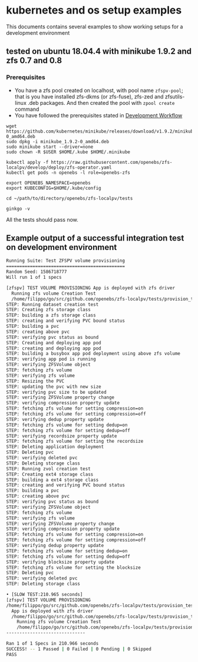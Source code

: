 # kubernetes and os setup examples

This documents contains several examples to show working setups for a development environment

## tested on ubuntu 18.04.4 with minikube 1.9.2 and zfs 0.7 and 0.8

### Prerequisites
* You have a zfs pool created on localhost, with pool name `zfspv-pool`; that is you have installed
zfs-dkms (or zfs-fuse), zfs-zed and zfsutils-linux .deb packages. And then created the pool with `zpool create` command
* You have followed the prerequisites stated in [Development Workflow](developer-setup.md)

```
wget https://github.com/kubernetes/minikube/releases/download/v1.9.2/minikube_1.9.2-0_amd64.deb
sudo dpkg -i minikube_1.9.2-0_amd64.deb
sudo minikube start --driver=none
sudo chown -R $USER $HOME/.kube $HOME/.minikube

kubectl apply -f https://raw.githubusercontent.com/openebs/zfs-localpv/develop/deploy/zfs-operator.yaml
kubectl get pods -n openebs -l role=openebs-zfs

export OPENEBS_NAMESPACE=openebs
export KUBECONFIG=$HOME/.kube/config

cd ~/path/to/directory/openebs/zfs-localpv/tests

ginkgo -v
```

All the tests should pass now.

## Example output of a successful integration test on development environment

```sh
Running Suite: Test ZFSPV volume provisioning
=============================================
Random Seed: 1586718777
Will run 1 of 1 specs

[zfspv] TEST VOLUME PROVISIONING App is deployed with zfs driver 
  Running zfs volume Creation Test
  /home/filippo/go/src/github.com/openebs/zfs-localpv/tests/provision_test.go:25
STEP: Running dataset creation test
STEP: Creating zfs storage class
STEP: building a zfs storage class
STEP: creating and verifying PVC bound status
STEP: building a pvc
STEP: creating above pvc
STEP: verifying pvc status as bound
STEP: Creating and deploying app pod
STEP: creating and deploying app pod
STEP: building a busybox app pod deployment using above zfs volume
STEP: verifying app pod is running
STEP: verifying ZFSVolume object
STEP: fetching zfs volume
STEP: verifying zfs volume
STEP: Resizing the PVC
STEP: updating the pvc with new size
STEP: verifying pvc size to be updated
STEP: verifying ZFSVolume property change
STEP: verifying compression property update
STEP: fetching zfs volume for setting compression=on
STEP: fetching zfs volume for setting compression=off
STEP: verifying dedup property update
STEP: fetching zfs volume for setting dedup=on
STEP: fetching zfs volume for setting dedup=off
STEP: verifying recordsize property update
STEP: fetching zfs volume for setting the recordsize
STEP: Deleting application deployment
STEP: Deleting pvc
STEP: verifying deleted pvc
STEP: Deleting storage class
STEP: Running zvol creation test
STEP: Creating ext4 storage class
STEP: building a ext4 storage class
STEP: creating and verifying PVC bound status
STEP: building a pvc
STEP: creating above pvc
STEP: verifying pvc status as bound
STEP: verifying ZFSVolume object
STEP: fetching zfs volume
STEP: verifying zfs volume
STEP: verifying ZFSVolume property change
STEP: verifying compression property update
STEP: fetching zfs volume for setting compression=on
STEP: fetching zfs volume for setting compression=off
STEP: verifying dedup property update
STEP: fetching zfs volume for setting dedup=on
STEP: fetching zfs volume for setting dedup=off
STEP: verifying blocksize property update
STEP: fetching zfs volume for setting the blocksize
STEP: Deleting pvc
STEP: verifying deleted pvc
STEP: Deleting storage class

• [SLOW TEST:210.965 seconds]
[zfspv] TEST VOLUME PROVISIONING
/home/filippo/go/src/github.com/openebs/zfs-localpv/tests/provision_test.go:23
  App is deployed with zfs driver
  /home/filippo/go/src/github.com/openebs/zfs-localpv/tests/provision_test.go:24
    Running zfs volume Creation Test
    /home/filippo/go/src/github.com/openebs/zfs-localpv/tests/provision_test.go:25
------------------------------

Ran 1 of 1 Specs in 210.966 seconds
SUCCESS! -- 1 Passed | 0 Failed | 0 Pending | 0 Skipped
PASS
```
